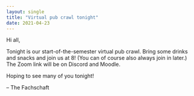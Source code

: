 ```yaml
---
layout: single
title: "Virtual pub crawl tonight"
date: 2021-04-23
---
```


Hi all,

Tonight is our start-of-the-semester virtual pub crawl.
Bring some drinks and snacks and join us at 8!
(You can of course also always join in later.)
The Zoom link will be on Discord and Moodle.

Hoping to see many of you tonight!

– The Fachschaft

